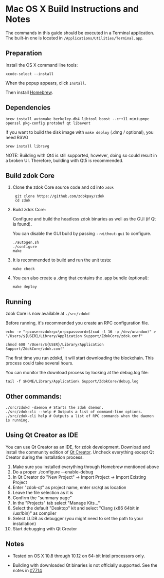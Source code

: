 Mac OS X Build Instructions and Notes
====================================
The commands in this guide should be executed in a Terminal application.
The built-in one is located in `/Applications/Utilities/Terminal.app`.

Preparation
-----------
Install the OS X command line tools:

`xcode-select --install`

When the popup appears, click `Install`.

Then install [Homebrew](https://brew.sh).

Dependencies
----------------------

    brew install automake berkeley-db4 libtool boost --c++11 miniupnpc openssl pkg-config protobuf qt libevent

If you want to build the disk image with `make deploy` (.dmg / optional), you need RSVG

    brew install librsvg

NOTE: Building with Qt4 is still supported, however, doing so could result in a broken UI. Therefore, building with Qt5 is recommended.

Build zdok Core
------------------------

1. Clone the zdok Core source code and cd into `zdok`

        git clone https://github.com/zdokpay/zdok
        cd zdok

2.  Build zdok Core:

    Configure and build the headless zdok binaries as well as the GUI (if Qt is found).

    You can disable the GUI build by passing `--without-gui` to configure.

        ./autogen.sh
        ./configure
        make

3.  It is recommended to build and run the unit tests:

        make check

4.  You can also create a .dmg that contains the .app bundle (optional):

        make deploy

Running
-------

zdok Core is now available at `./src/zdokd`

Before running, it's recommended you create an RPC configuration file.

    echo -e "rpcuser=zdokrpc\nrpcpassword=$(xxd -l 16 -p /dev/urandom)" > "/Users/${USER}/Library/Application Support/ZdokCore/zdok.conf"

    chmod 600 "/Users/${USER}/Library/Application Support/ZdokCore/zdok.conf"

The first time you run zdokd, it will start downloading the blockchain. This process could take several hours.

You can monitor the download process by looking at the debug.log file:

    tail -f $HOME/Library/Application\ Support/ZdokCore/debug.log

Other commands:
-------

    ./src/zdokd -daemon # Starts the zdok daemon.
    ./src/zdok-cli --help # Outputs a list of command-line options.
    ./src/zdok-cli help # Outputs a list of RPC commands when the daemon is running.

Using Qt Creator as IDE
------------------------
You can use Qt Creator as an IDE, for zdok development.
Download and install the community edition of [Qt Creator](https://www.qt.io/download/).
Uncheck everything except Qt Creator during the installation process.

1. Make sure you installed everything through Homebrew mentioned above
2. Do a proper ./configure --enable-debug
3. In Qt Creator do "New Project" -> Import Project -> Import Existing Project
4. Enter "zdok-qt" as project name, enter src/qt as location
5. Leave the file selection as it is
6. Confirm the "summary page"
7. In the "Projects" tab select "Manage Kits..."
8. Select the default "Desktop" kit and select "Clang (x86 64bit in /usr/bin)" as compiler
9. Select LLDB as debugger (you might need to set the path to your installation)
10. Start debugging with Qt Creator

Notes
-----

* Tested on OS X 10.8 through 10.12 on 64-bit Intel processors only.

* Building with downloaded Qt binaries is not officially supported. See the notes in [#7714](https://github.com/bitcoin/bitcoin/issues/7714)
